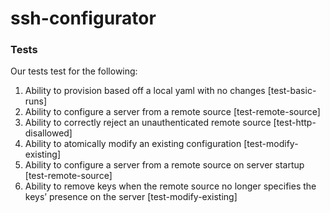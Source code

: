 # ssh-configurator



### Tests
Our tests test for the following:
1. Ability to provision based off a local yaml with no changes [test-basic-runs]
2. Ability to configure a server from a remote source [test-remote-source]
3. Ability to correctly reject an unauthenticated remote source [test-http-disallowed]
4. Ability to atomically modify an existing configuration [test-modify-existing]
5. Ability to configure a server from a remote source on server startup [test-remote-source]
6. Ability to remove keys when the remote source no longer specifies the keys’ presence on the server [test-modify-existing]